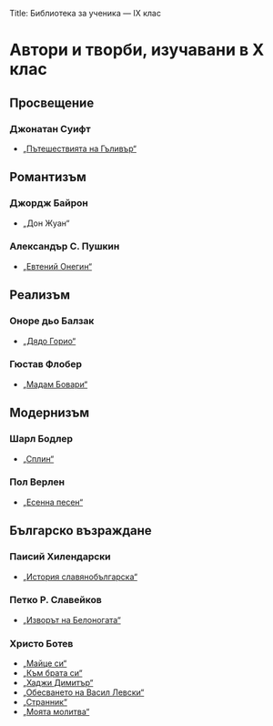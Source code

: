 Title: Библиотека за ученика — IX клас

# Автори и творби, изучавани в X клас

## Просвещение
### Джонатан Суифт
* [„Пътешествията на Гъливър“](/text/471)

## Романтизъм
### Джордж Байрон
* „Дон Жуан“
### Александър С. Пушкин
* [„Евтений Онегин“](/text/3602)

## Реализъм
### Оноре дьо Балзак
* [„Дядо Горио“](/text/24916)
### Гюстав Флобер
* [„Мадам Бовари“](/text/14997)

## Модернизъм
### Шарл Бодлер
* [„Сплин“](/text/21983)
### Пол Верлен
* [„Есенна песен“](/text/10776)

## Българско възраждане
### Паисий Хилендарски
* [„История славянобългарска“](/text/3746)
### Петко Р. Славейков
* [„Изворът на Белоногата“](/text/4227)
### Христо Ботев
* [„Майце си“](/text/3227)
* [„Към брата си“](/text/3228)
* [„Хаджи Димитър“](/text/3242)
* [„Обесването на Васил Левски“](/text/3247)
* [„Странник“](/text/3237)
* [„Моята молитва“](/text/3244)
